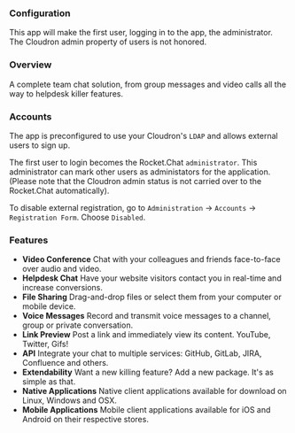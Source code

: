 ### Configuration

This app will make the first user, logging in to the app, the administrator. The Cloudron admin property of users is not honored.

### Overview

A complete team chat solution, from group messages and video calls all the way to helpdesk killer features.

### Accounts

The app is preconfigured to use your Cloudron's `LDAP` and allows external users to sign up.

The first user to login becomes the Rocket.Chat `administrator`. This administrator can mark other
users as administators for the application. (Please note that the Cloudron admin status is not carried
over to the Rocket.Chat automatically).

To disable external registration, go to `Administration` -> `Accounts` -> `Registration Form`. Choose `Disabled`.

<!--
Rocket.Chat requires unique email and user ids. In the case of conflict between a LDAP account and an
external account, Rocket.Chat chooses the account that was registered first.
-->

### Features
* **Video Conference**
    Chat with your colleagues and friends face-to-face over audio and video.
* **Helpdesk Chat**
    Have your website visitors contact you in real-time and increase conversions.
* **File Sharing**
    Drag-and-drop files or select them from your computer or mobile device.
* **Voice Messages**
    Record and transmit voice messages to a channel, group or private conversation.
* **Link Preview**
    Post a link and immediately view its content. YouTube, Twitter, Gifs!
* **API**
    Integrate your chat to multiple services: GitHub, GitLab, JIRA, Confluence and others.
* **Extendability**
    Want a new killing feature? Add a new package. It's as simple as that.
* **Native Applications**
    Native client applications available for download on Linux, Windows and OSX.
* **Mobile Applications**
    Mobile client applications available for iOS and Android on their respective stores.
